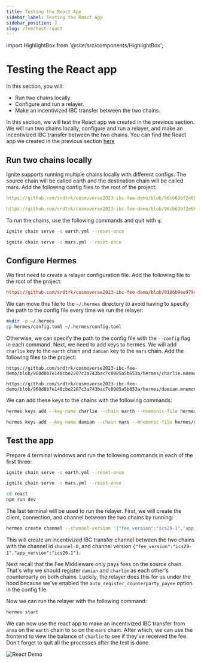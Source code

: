 ```yaml
---
title: Testing the React App
sidebar_label: Testing the React App
sidebar_position: 7
slug: /fee/test-react
---
```


import HighlightBox from '@site/src/components/HighlightBox';

# Testing the React app

<HighlightBox type="learning" title="Learning Goals">

In this section, you will:

- Run two chains locally.
- Configure and run a relayer.
- Make an incentivized IBC transfer between the two chains.

</HighlightBox>

In this section, we will test the React app we created in the previous section. We will run two chains locally, configure and run a relayer, and make an incentivized IBC transfer between the two chains.
You can find the React app we created in the previous section [here](https://github.com/srdtrk/cosmoverse2023-ibc-fee-demo)

## Run two chains locally

Ignite supports running multiple chains locally with different configs. The source chain will be called earth and the destination chain will be called mars.
Add the following config files to the root of the project:

```yaml reference title="earth.yml"
https://github.com/srdtrk/cosmoverse2023-ibc-fee-demo/blob/96cb63bf2e60b4613a89841416066551dd666c0d/earth.yml
```

```yaml reference title="mars.yml"
https://github.com/srdtrk/cosmoverse2023-ibc-fee-demo/blob/96cb63bf2e60b4613a89841416066551dd666c0d/mars.yml
```

To run the chains, use the following commands and quit with `q`:

```bash
ignite chain serve -c earth.yml --reset-once
```

```bash
ignite chain serve -c mars.yml --reset-once
```

## Configure Hermes

We first need to create a relayer configuration file. Add the following file to the root of the project:

```toml reference title="hermes/config.toml"
https://github.com/srdtrk/cosmoverse2023-ibc-fee-demo/blob/0186b9ee979c288efbe3fe5fd071169d9dbcf91e/hermes/config.toml
```

We can move this file to the `~/.hermes` directory to avoid having to specify the path to the config file every time we run the relayer:

```bash
mkdir -p ~/.hermes
cp hermes/config.toml ~/.hermes/config.toml
```

Otherwise, we can specify the path to the config file with the `--config` flag in each command. Next, we need to add keys to hermes.
We will add `charlie` key to the `earth` chain and `damian` key to the `mars` chain. Add the following files to the project:

```text reference title="hermes/charlie.mnemonic"
https://github.com/srdtrk/cosmoverse2023-ibc-fee-demo/blob/960d8b7e148cbe2207c3a743bac7c0985a5b653a/hermes/charlie.mnemonic
```

```text reference title="hermes/damian.mnemonic"
https://github.com/srdtrk/cosmoverse2023-ibc-fee-demo/blob/960d8b7e148cbe2207c3a743bac7c0985a5b653a/hermes/damian.mnemonic
```

We can add these keys to the chains with the following commands:

```bash
hermes keys add --key-name charlie --chain earth --mnemonic-file hermes/charlie.mnemonic
```

```bash
hermes keys add --key-name damian --chain mars --mnemonic-file hermes/damian.mnemonic
```

## Test the app

Prepare 4 terminal windows and run the following commands in each of the first three:

```bash title="Terminal 1"
ignite chain serve -c earth.yml --reset-once
```

```bash title="Terminal 2"
ignite chain serve -c mars.yml --reset-once
```

```bash title="Terminal 3"
cd react
npm run dev
```

The last terminal will be used to run the relayer. First, we will create the client, connection, and channel between the two chains by running:

```bash title="Terminal 4"
hermes create channel --channel-version '{"fee_version":"ics29-1","app_version":"ics20-1"}' --a-chain earth --b-chain mars --a-port transfer --b-port transfer --new-client-connection --yes
```

This will create an incentivized IBC transfer channel between the two chains with the channel id `channel-0`, and channel version `{"fee_version":"ics29-1","app_version":"ics20-1"}`.

Next recall that the Fee Middleware only pays fees on the source chain. That's why we should register `damian` and `charlie` as each other's counterparty on both chains.
Luckily, the relayer does this for us under the hood because we've enabled the `auto_register_counterparty_payee` option in the config file.

Now we can run the relayer with the following command:

```bash title="Terminal 4"
hermes start
```

We can now use the react app to make an incentivized IBC transfer from `anna` on the `earth` chain to `bo` on the `mars` chain. After which, we can use the frontend to view the balance of `charlie` to see if they've received the fee.
Don't forget to quit all the processes after the test is done.

![React Demo](./images/react-fee-demo.png)
